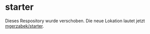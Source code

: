 # starter

Dieses Respository wurde verschoben. Die neue Lokation lautet jetzt [mgerzabek/starter](https://github.com/mgerzabek/starter).
